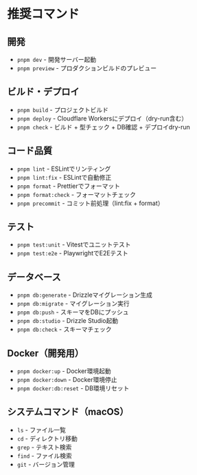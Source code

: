 # 推奨コマンド

## 開発
- `pnpm dev` - 開発サーバー起動
- `pnpm preview` - プロダクションビルドのプレビュー

## ビルド・デプロイ
- `pnpm build` - プロジェクトビルド
- `pnpm deploy` - Cloudflare Workersにデプロイ（dry-run含む）
- `pnpm check` - ビルド + 型チェック + DB確認 + デプロイdry-run

## コード品質
- `pnpm lint` - ESLintでリンティング
- `pnpm lint:fix` - ESLintで自動修正
- `pnpm format` - Prettierでフォーマット
- `pnpm format:check` - フォーマットチェック
- `pnpm precommit` - コミット前処理（lint:fix + format）

## テスト
- `pnpm test:unit` - Vitestでユニットテスト
- `pnpm test:e2e` - PlaywrightでE2Eテスト

## データベース
- `pnpm db:generate` - Drizzleマイグレーション生成
- `pnpm db:migrate` - マイグレーション実行
- `pnpm db:push` - スキーマをDBにプッシュ
- `pnpm db:studio` - Drizzle Studio起動
- `pnpm db:check` - スキーマチェック

## Docker（開発用）
- `pnpm docker:up` - Docker環境起動
- `pnpm docker:down` - Docker環境停止
- `pnpm docker:db:reset` - DB環境リセット

## システムコマンド（macOS）
- `ls` - ファイル一覧
- `cd` - ディレクトリ移動
- `grep` - テキスト検索
- `find` - ファイル検索
- `git` - バージョン管理